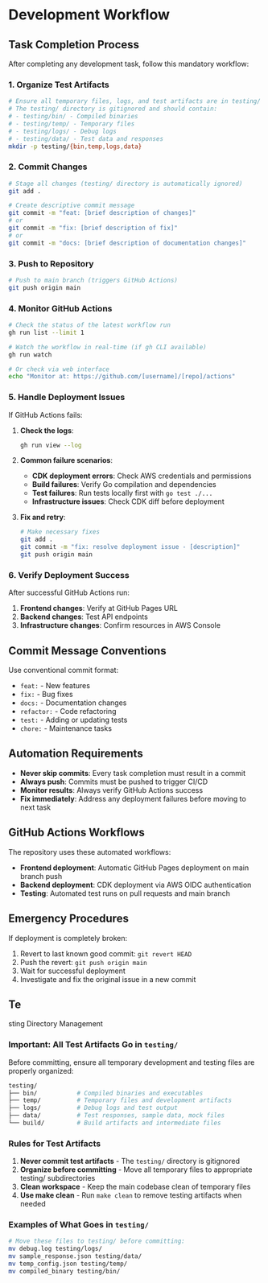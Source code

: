 # Development Workflow

## Task Completion Process

After completing any development task, follow this mandatory workflow:

### 1. Organize Test Artifacts
```bash
# Ensure all temporary files, logs, and test artifacts are in testing/ directory
# The testing/ directory is gitignored and should contain:
# - testing/bin/ - Compiled binaries
# - testing/temp/ - Temporary files
# - testing/logs/ - Debug logs
# - testing/data/ - Test data and responses
mkdir -p testing/{bin,temp,logs,data}
```

### 2. Commit Changes
```bash
# Stage all changes (testing/ directory is automatically ignored)
git add .

# Create descriptive commit message
git commit -m "feat: [brief description of changes]"
# or
git commit -m "fix: [brief description of fix]"
# or  
git commit -m "docs: [brief description of documentation changes]"
```

### 3. Push to Repository
```bash
# Push to main branch (triggers GitHub Actions)
git push origin main
```

### 4. Monitor GitHub Actions
```bash
# Check the status of the latest workflow run
gh run list --limit 1

# Watch the workflow in real-time (if gh CLI available)
gh run watch

# Or check via web interface
echo "Monitor at: https://github.com/[username]/[repo]/actions"
```

### 5. Handle Deployment Issues

If GitHub Actions fails:

1. **Check the logs**:
   ```bash
   gh run view --log
   ```

2. **Common failure scenarios**:
   - **CDK deployment errors**: Check AWS credentials and permissions
   - **Build failures**: Verify Go compilation and dependencies
   - **Test failures**: Run tests locally first with `go test ./...`
   - **Infrastructure issues**: Check CDK diff before deployment

3. **Fix and retry**:
   ```bash
   # Make necessary fixes
   git add .
   git commit -m "fix: resolve deployment issue - [description]"
   git push origin main
   ```

### 6. Verify Deployment Success

After successful GitHub Actions run:

1. **Frontend changes**: Verify at GitHub Pages URL
2. **Backend changes**: Test API endpoints
3. **Infrastructure changes**: Confirm resources in AWS Console

## Commit Message Conventions

Use conventional commit format:
- `feat:` - New features
- `fix:` - Bug fixes  
- `docs:` - Documentation changes
- `refactor:` - Code refactoring
- `test:` - Adding or updating tests
- `chore:` - Maintenance tasks

## Automation Requirements

- **Never skip commits**: Every task completion must result in a commit
- **Always push**: Commits must be pushed to trigger CI/CD
- **Monitor results**: Always verify GitHub Actions success
- **Fix immediately**: Address any deployment failures before moving to next task

## GitHub Actions Workflows

The repository uses these automated workflows:
- **Frontend deployment**: Automatic GitHub Pages deployment on main branch push
- **Backend deployment**: CDK deployment via AWS OIDC authentication
- **Testing**: Automated test runs on pull requests and main branch

## Emergency Procedures

If deployment is completely broken:
1. Revert to last known good commit: `git revert HEAD`
2. Push the revert: `git push origin main`
3. Wait for successful deployment
4. Investigate and fix the original issue in a new commit
## Te
sting Directory Management

### Important: All Test Artifacts Go in `testing/`

Before committing, ensure all temporary development and testing files are properly organized:

```bash
testing/
├── bin/           # Compiled binaries and executables
├── temp/          # Temporary files and development artifacts  
├── logs/          # Debug logs and test output
├── data/          # Test responses, sample data, mock files
└── build/         # Build artifacts and intermediate files
```

### Rules for Test Artifacts

1. **Never commit test artifacts** - The `testing/` directory is gitignored
2. **Organize before committing** - Move all temporary files to appropriate testing/ subdirectories
3. **Clean workspace** - Keep the main codebase clean of temporary files
4. **Use make clean** - Run `make clean` to remove testing artifacts when needed

### Examples of What Goes in `testing/`

```bash
# Move these files to testing/ before committing:
mv debug.log testing/logs/
mv sample_response.json testing/data/
mv temp_config.json testing/temp/
mv compiled_binary testing/bin/
```